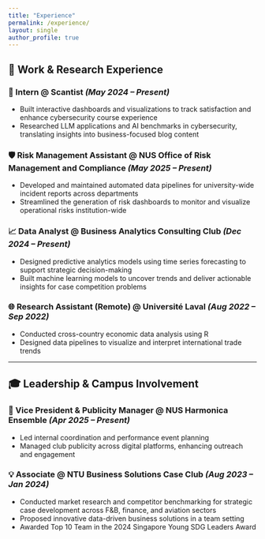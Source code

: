 ```yaml
---
title: "Experience"
permalink: /experience/
layout: single
author_profile: true
---
```


## 💼 Work & Research Experience

### 🧠 Intern @ Scantist _(May 2024 – Present)_
- Built interactive dashboards and visualizations to track satisfaction and enhance cybersecurity course experience  
- Researched LLM applications and AI benchmarks in cybersecurity, translating insights into business-focused blog content

### 🛡 Risk Management Assistant @ NUS Office of Risk Management and Compliance _(May 2025 – Present)_
- Developed and maintained automated data pipelines for university-wide incident reports across departments  
- Streamlined the generation of risk dashboards to monitor and visualize operational risks institution-wide

### 📈 Data Analyst @ Business Analytics Consulting Club _(Dec 2024 – Present)_
- Designed predictive analytics models using time series forecasting to support strategic decision-making  
- Built machine learning models to uncover trends and deliver actionable insights for case competition problems

### 🌐 Research Assistant (Remote) @ Université Laval _(Aug 2022 – Sep 2022)_
- Conducted cross-country economic data analysis using R  
- Designed data pipelines to visualize and interpret international trade trends

---

## 🎓 Leadership & Campus Involvement

### 🎵 Vice President & Publicity Manager @ NUS Harmonica Ensemble _(Apr 2025 – Present)_
- Led internal coordination and performance event planning  
- Managed club publicity across digital platforms, enhancing outreach and engagement

### 💡 Associate @ NTU Business Solutions Case Club _(Aug 2023 – Jan 2024)_
- Conducted market research and competitor benchmarking for strategic case development across F&B, finance, and aviation sectors  
- Proposed innovative data-driven business solutions in a team setting  
- Awarded Top 10 Team in the 2024 Singapore Young SDG Leaders Award